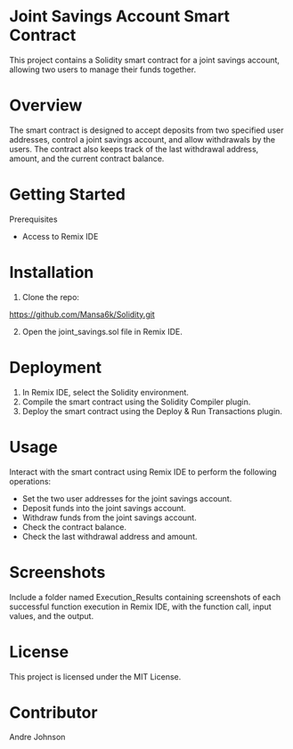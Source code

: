 # Joint Savings Account Smart Contract

This project contains a Solidity smart contract for a joint savings account, allowing two users to manage their funds together.

# Overview

The smart contract is designed to accept deposits from two specified user addresses, control a joint savings account, and allow withdrawals by the users. The contract also keeps track of the last withdrawal address, amount, and the current contract balance.

# Getting Started

Prerequisites

* Access to Remix IDE

# Installation
1. Clone the repo:

 https://github.com/Mansa6k/Solidity.git

2. Open the joint_savings.sol file in Remix IDE.

# Deployment
1. In Remix IDE, select the Solidity environment.
2. Compile the smart contract using the Solidity Compiler plugin.
3. Deploy the smart contract using the Deploy & Run Transactions plugin.

# Usage

Interact with the smart contract using Remix IDE to perform the following operations:
* Set the two user addresses for the joint savings account.
* Deposit funds into the joint savings account.
* Withdraw funds from the joint savings account.
* Check the contract balance.
* Check the last withdrawal address and amount.

# Screenshots

Include a folder named Execution_Results containing screenshots of each successful function execution in Remix IDE, with the function call, input values, and the output.

# License
This project is licensed under the MIT License.

# Contributor

Andre Johnson
